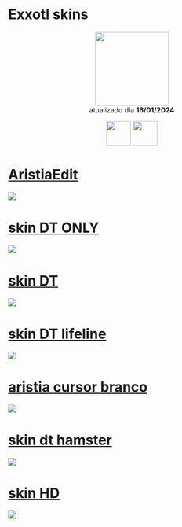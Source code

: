 # Exxotl skins

<p align="center">
   <a href="https://osu.ppy.sh/users/15225729">
    <img src="https://a.ppy.sh/15225729"
         width="150"
         height="150">
   </a>
<br>
  atualizado dia
  <b> 16/01/2024 </b>
</p>
   <p align="center">
   <a href="https://twitter.com/Bashyww">
  <img src="https://i.imgur.com/PUQ5uWf.png" 
       width="50" 
       height="50"></a>
     <a href="https://www.twitch.tv/bashyowo">
  <img src="https://i.imgur.com/HM030lk.png" 
       width="50" 
       height="50"></a>
<br>
   </p>

# [AristiaEdit](https://drive.google.com/file/d/1lEwVx-oNDHiCcNK_8Z_XupJQXsFwMeOo/view?usp=sharing)
[![](https://osu.ppy.sh/ss/19056561/d4fb)](https://drive.google.com/file/d/1lEwVx-oNDHiCcNK_8Z_XupJQXsFwMeOo/view?usp=sharing)

# [skin DT ONLY](https://github.com/Yumiih/Skins/raw/main/players/Exxotl/skin_dt_only.osk)
[![](https://osu.ppy.sh/ss/19056562/5594)](https://github.com/Yumiih/Skins/raw/main/players/Exxotl/skin_dt_only.osk)

# [skin DT](https://github.com/Yumiih/Skins/raw/main/players/Exxotl/skin_dt.osk)
[![](https://osu.ppy.sh/ss/18560920/e28f)](https://github.com/Yumiih/Skins/raw/main/players/Exxotl/skin_dt.osk)

# [skin DT lifeline](https://github.com/Yumiih/Skins/raw/main/players/Exxotl/skin_dt_lifeline.osk)
[![](https://osu.ppy.sh/ss/19056565/78ad)](https://github.com/Yumiih/Skins/raw/main/players/Exxotl/skin_dt_lifeline.osk)

# [aristia cursor branco](https://github.com/Yumiih/Skins/raw/main/players/Exxotl/aristia_cursor_branco.osk)
[![](https://osu.ppy.sh/ss/18560934/4736)](https://github.com/Yumiih/Skins/raw/main/players/Exxotl/aristia_cursor_branco.osk)

# [skin dt hamster](https://github.com/Yumiih/Skins/raw/main/players/Exxotl/skin_dt_hamster.osk)
[![](https://osu.ppy.sh/ss/19056566/7873)](https://github.com/Yumiih/Skins/raw/main/players/Exxotl/skin_dt_hamster.osk)

# [skin HD](https://github.com/Yumiih/Skins/raw/main/players/Exxotl/skin_hd.osk)
[![](https://osu.ppy.sh/ss/19056567/685c)](https://github.com/Yumiih/Skins/raw/main/players/Exxotl/skin_hd.osk)
